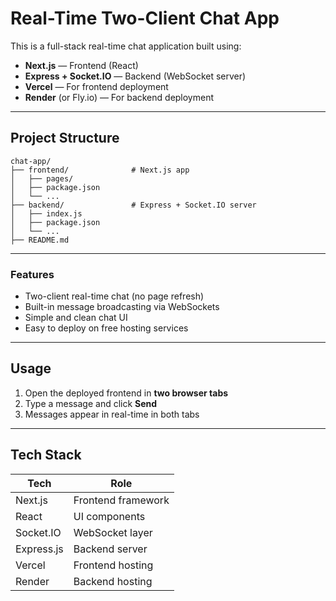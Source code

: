 # Real-Time Two-Client Chat App

This is a full-stack real-time chat application built using:

- **Next.js** — Frontend (React)
- **Express + Socket.IO** — Backend (WebSocket server)
- **Vercel** — For frontend deployment
- **Render** (or Fly.io) — For backend deployment

---

## Project Structure

```
chat-app/
├── frontend/              # Next.js app
│   ├── pages/
│   ├── package.json
│   └── ...
├── backend/               # Express + Socket.IO server
│   ├── index.js
│   ├── package.json
│   └── ...
├── README.md             
```

---

### Features

- Two-client real-time chat (no page refresh)
- Built-in message broadcasting via WebSockets
- Simple and clean chat UI
- Easy to deploy on free hosting services

---

## Usage

1. Open the deployed frontend in **two browser tabs**
2. Type a message and click **Send**
3. Messages appear in real-time in both tabs

---

## Tech Stack

| Tech        | Role               |
|-------------|--------------------|
| Next.js     | Frontend framework |
| React       | UI components      |
| Socket.IO   | WebSocket layer    |
| Express.js  | Backend server     |
| Vercel      | Frontend hosting   |
| Render      | Backend hosting    |
